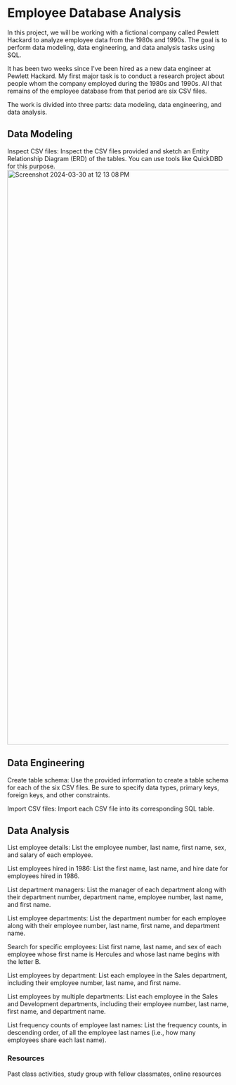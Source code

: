 # Employee Database Analysis

In this project, we will be working with a fictional company called Pewlett Hackard to analyze employee data from the 1980s and 1990s. The goal is to perform data modeling, data engineering, and data analysis tasks using SQL.


It has been two weeks since I've been hired as a new data engineer at Pewlett Hackard. My first major task is to conduct a research project about people whom the company employed during the 1980s and 1990s. All that remains of the employee database from that period are six CSV files.


The work is divided into three parts: data modeling, data engineering, and data analysis.

## Data Modeling
Inspect CSV files: Inspect the CSV files provided and sketch an Entity Relationship Diagram (ERD) of the tables. You can use tools like QuickDBD for this purpose.
<img width="1307" alt="Screenshot 2024-03-30 at 12 13 08 PM" src="https://github.com/Vfdelgado/SQL_Challenge/assets/146504714/542c92df-4b3d-448e-aabf-f95d96c30690">


## Data Engineering

Create table schema: Use the provided information to create a table schema for each of the six CSV files. Be sure to specify data types, primary keys, foreign keys, and other constraints.

Import CSV files: Import each CSV file into its corresponding SQL table.

## Data Analysis
List employee details: List the employee number, last name, first name, sex, and salary of each employee.

List employees hired in 1986: List the first name, last name, and hire date for employees hired in 1986.

List department managers: List the manager of each department along with their department number, department name, employee number, last name, and first name.

List employee departments: List the department number for each employee along with their employee number, last name, first name, and department name.

Search for specific employees: List first name, last name, and sex of each employee whose first name is Hercules and whose last name begins with the letter B.

List employees by department: List each employee in the Sales department, including their employee number, last name, and first name.

List employees by multiple departments: List each employee in the Sales and Development departments, including their employee number, last name, first name, and department name.

List frequency counts of employee last names: List the frequency counts, in descending order, of all the employee last names (i.e., how many employees share each last name).

### Resources
Past class activities, study group with fellow classmates, online resources

